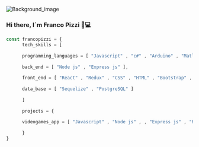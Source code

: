 
![Background_image](https://user-images.githubusercontent.com/72042861/146275330-fd8c3825-40c9-463d-9ffe-0be3e15f8455.jpg)

### Hi there, I´m Franco Pizzi 👋💻

```javascript
const francopizzi = {
      tech_skills = [
      
      programming_languages = [ "Javascript" , "c#" , "Arduino" , "Matlab" , "Swift" , "TypeScript" ],
      
      back_end = [ "Node js" , "Express js" ],
      
      front_end = [ "React" , "Redux" , "CSS" , "HTML" , "Bootstrap" , "React Native" ],
      
      data_base = [ "Sequelize" , "PostgreSQL" ]
      
      ]
      
      projects = {
      
      videogames_app = [ "Javascript" , "Node js" , , "Express js" , "React" , "Redux" , "CSS" , "HTML" , "Sequelize" , "PostgreSQL" ],
      
      }
}

```

<!--
**francopizzi/francopizzi** is a ✨ _special_ ✨ repository because its `README.md` (this file) appears on your GitHub profile.

Here are some ideas to get you started:

- 🔭 I’m currently working on ...
- 🌱 I’m currently learning ...
- 👯 I’m looking to collaborate on ...
- 🤔 I’m looking for help with ...
- 💬 Ask me about ...
- 📫 How to reach me: ...
- 😄 Pronouns: ...
- ⚡ Fun fact: ...
-->
